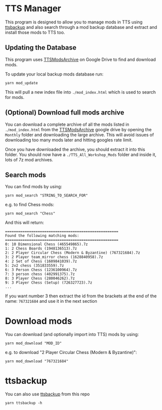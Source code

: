 # TTS Manager
This program is designed to allow you to manage mods in TTS using [ttsbackup](https://github.com/stefankendall/ttsbackup) and also search through a mod backup database and extract and install those mods to TTS too.

## Updating the Database
This program uses [TTSModsArchive](https://drive.google.com/drive/folders/1iAuPj1tmKSwg55m6ubM-CboegOzz9G_N) on Google Drive to find and download mods.

To update your local backup mods database run:
```
yarn mod_update
```
This will pull a new index file into `./mod_index.html` which is used to search for mods.

## (Optional) Download full mods archive
You can download a complete archive of all the mods listed in `./mod_index.html` from the [TTSModsArchive](https://drive.google.com/drive/folders/1iAuPj1tmKSwg55m6ubM-CboegOzz9G_N) google drive by opening the `Monthly` folder and downloading the large archive. This will avoid issues of downloading too many mods later and hitting googles rate limit.

Once you have downloaded the archive, you should extract it into this folder. You should now have a `./TTS_All_Workshop_Mods` folder and inside it, lots of 7z mod archives.

## Search mods
You can find mods by using:

```
yarn mod_search "STRING_TO_SEARCH_FOR"
```

e.g. to find Chess mods:
```
yarn mod_search "Chess"
```

And this will return:
```
====================================================
Found the following matching mods:
====================================================
0: 10 Dimensional Chess (465549865).7z
1: 2 Chess Boards (1948136513).7z
2: 2 Player Circular Chess (Modern & Byzantine) (767321684).7z
3: 2 Player team_mirror chess (1628840958).7z
4: 2 Set of Chess (1609841039).7z
5: 2v2 chess (351833559).7z
6: 3 Person Chess (1236100964).7z
7: 3 person chess (402991375).7z
8: 3 Player Chess (280046262).7z
9: 3 Player Chess (Setup) (726327723).7z
...
```

If you want number 3 then extract the id from the brackets at the end of the name: `767321684` and use it in the next section

# Download mods
You can download (and optionally import into TTS) mods by using:

```
yarn mod_download "MOD_ID"
```

e.g. to download "2 Player Circular Chess (Modern & Byzantine)":

```
yarn mod_download "767321684"
```

# ttsbackup
You can also use [ttsbackup](https://github.com/stefankendall/ttsbackup) from this repo

```
yarn ttsbackup -h
```
